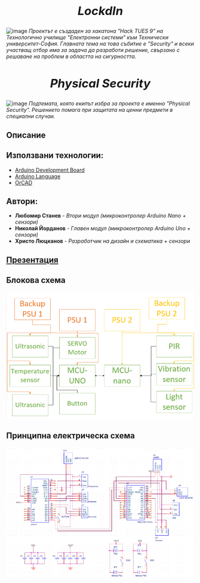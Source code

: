 ## ***<h2 align="center">LockdIn***</h1>

![image](https://user-images.githubusercontent.com/101354355/224065087-65db1566-a42a-48a1-afa1-ad5d291aa07f.png)
*Проектът е създаден за хакатона "Hack TUES 9" на Технологично училище "Електронни системи" към Технически университет-София. Главната тема на това събитие е "Security" и всеки участващ отбор има за задача да разработи решение, свързано с решаване на проблем в областта на сигурността.*

## ***<h2 align="center">Physical Security***</h1>

![image](https://user-images.githubusercontent.com/101354355/224068431-4e8081ef-f480-4075-bcc3-d183a3fe5d60.png)
*Подтемата, която екипът избра за проекта е именно "Physical Security". Решението помага при защитата на ценни предмети в специални случаи.*

## **Описание**

## **Използвани технологии:**
- [Arduino Development Board](https://store.arduino.cc/collections/boards/products)
- [Arduino Language](https://forum.arduino.cc/t/what-is-the-language-you-type-in-the-arduino-ide/45601)
- [OrCAD](https://www.orcad.com/)

## **Автори:**
- **Любомир Станев** - *Втори модул (микроконтролер Arduino Nano + сензори)*
- **Николай Йорданов** - *Главен модул (микроконтролер Arduino Uno + сензори)*
- **Христо Люцканов** - *Разработчик на дизайн и схематика + сензори*

## [**Презентация**](https://docs.google.com/presentation/d/1wk0YcOQxHuYobVuawa5fxywiyXQfHUcq/edit#slide=id.p1)

## **Блокова схема**
![image](https://raw.githubusercontent.com/i-kratko/HackTUES9/main/Pictures/BlockScheme.png)

## **Принципна електрическа схема**
![image](https://github.com/i-kratko/HackTUES9/blob/main/Pictures/ElectricalScheme.png)
